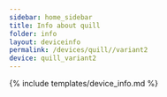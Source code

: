 ```yaml
---
sidebar: home_sidebar
title: Info about quill
folder: info
layout: deviceinfo
permalink: /devices/quill//variant2
device: quill_variant2
---
```

{% include templates/device_info.md %}
